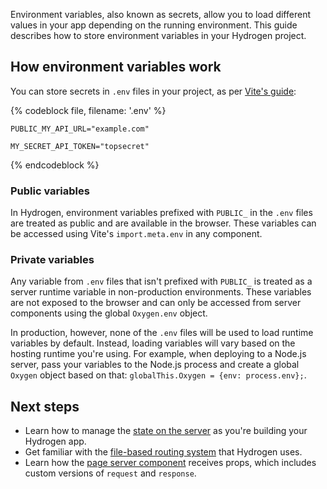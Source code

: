 Environment variables, also known as secrets, allow you to load different values in your app depending on the running environment. This guide describes how to store environment variables in your Hydrogen project.

## How environment variables work

You can store secrets in `.env` files in your project, as per [Vite's guide](https://vitejs.dev/guide/env-and-mode.html#env-files):

{% codeblock file, filename: '.env' %}

```
PUBLIC_MY_API_URL="example.com"

MY_SECRET_API_TOKEN="topsecret"
```

{% endcodeblock %}

### Public variables

In Hydrogen, environment variables prefixed with `PUBLIC_` in the `.env` files are treated as public and are available in the browser. These variables can be accessed using Vite's `import.meta.env` in any component.

### Private variables

Any variable from `.env` files that isn't prefixed with `PUBLIC_` is treated as a server runtime variable in non-production environments. These variables are not exposed to the browser and can only be accessed from server components using the global `Oxygen.env` object.

In production, however, none of the `.env` files will be used to load runtime variables by default. Instead, loading variables will vary based on the hosting runtime you're using. For example, when deploying to a Node.js server, pass your variables to the Node.js process and create a global `Oxygen` object based on that: `globalThis.Oxygen = {env: process.env};`.

## Next steps

- Learn how to manage the [state on the server](/custom-storefronts/hydrogen/framework/server-state) as you're building your Hydrogen app.
- Get familiar with the [file-based routing system](/custom-storefronts/hydrogen/framework/routes) that Hydrogen uses.
- Learn how the [page server component](/custom-storefronts/hydrogen/framework/pages) receives props, which includes custom versions of `request` and `response`.
